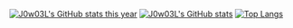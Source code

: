 [![J0w03L's GitHub stats this year](https://github-readme-stats-j0w03l.vercel.app//api?username=J0w03L&count_private=true&show_icons=true&custom_title=J0w03L%27s%20GitHub%20Stats%20%28This%20Year%29&theme=radical)](https://github.com/anuraghazra/github-readme-stats)
[![J0w03L's GitHub stats](https://github-readme-stats-j0w03l.vercel.app/api?username=J0w03L&count_private=true&show_icons=true&include_all_commits=true&theme=radical)](https://github.com/anuraghazra/github-readme-stats)
[![Top Langs](https://github-readme-stats-j0w03l.vercel.app/api/top-langs/?username=J0w03L&langs_count=10&layout=compact&theme=radical)](https://github.com/anuraghazra/github-readme-stats)
